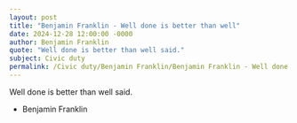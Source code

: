 ```yaml
---
layout: post
title: "Benjamin Franklin - Well done is better than well"
date: 2024-12-28 12:00:00 -0000
author: Benjamin Franklin
quote: "Well done is better than well said."
subject: Civic duty
permalink: /Civic duty/Benjamin Franklin/Benjamin Franklin - Well done is better than well
---
```


Well done is better than well said.

- Benjamin Franklin
